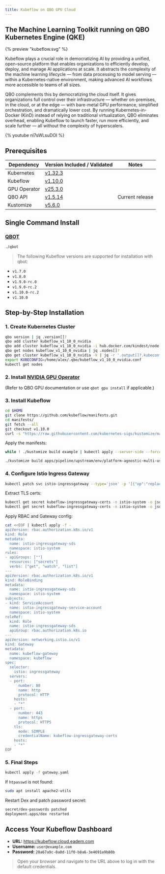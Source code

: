 ```yaml
---
title: Kubeflow on QBO GPU Cloud
---
```


## The Machine Learning Toolkit running on QBO Kubernetes Engine (QKE)

<!-- <img src="/demos/images/kubeflow.svg" width="100"> -->

{% preview "kubeflow.svg" %}


Kubeflow plays a crucial role in democratizing AI by providing a unified, open-source platform that enables organizations to efficiently develop, deploy, and manage AI applications at scale. It abstracts the complexity of the machine learning lifecycle — from data processing to model serving — within a Kubernetes-native environment, making advanced AI workflows more accessible to teams of all sizes.

QBO complements this by democratizing the cloud itself. It gives organizations full control over their infrastructure — whether on-premises, in the cloud, or at the edge — with bare-metal GPU performance, simplified orchestration, and dramatically lower cost. By running Kubernetes-in-Docker (KinD) instead of relying on traditional virtualization, QBO eliminates overhead, enabling Kubeflow to launch faster, run more efficiently, and scale further — all without the complexity of hyperscalers.

{% youtube nl7sWLsuDOI %}</div>

## Prerequisites

| Dependency   | Version Included / Validated                                                 | Notes           |
| ------------ | ---------------------------------------------------------------------------- | --------------- |
| Kubernetes   | [v1.32.3](https://github.com/kubernetes/kubernetes/tree/v1.32.3)             |                 |
| Kubeflow     | [v1.10.0](https://www.kubeflow.org/docs/releases/kubeflow-1.10/)             |                 |
| GPU Operator | [v25.3.0](https://github.com/NVIDIA/gpu-operator/tree/v25.3.0)               |                 |
| QBO API      | [v1.5.14](http://docs.qbo.io/news/2025/05/08/api-1-5-14-released/)           | Current release |
| Kustomize    | [v5.6.0](https://github.com/kubernetes-sigs/kustomize/tree/kustomize/v5.6.0) |                 |

## Single Command Install

### [QBOT](qbot)

```bash
./qbot 
```

> The following Kubeflow versions are supported for installation with qbot:

- `v1.7.0`
- `v1.8.0`
- `v1.9.0-rc.0`
- `v1.9.0-rc.2`
- `v1.10.0-rc.2`
- `v1.10.0`

## Step-by-Step Installation    

### 1. Create Kubernetes Cluster

```bash
qbo version | jq .version[]?
qbo add cluster kubeflow_v1_10_0_nvidia 
qbo add cluster kubeflow_v1_10_0_nvidia -i hub.docker.com/kindest/node:v1.32.3 | jq
qbo get nodes kubeflow_v1_10_0_nvidia | jq .nodes[]?
qbo get cluster kubeflow_v1_10_0_nvidia -k | jq -r '.output[]?.kubeconfig | select( . != null)' > /home/alex/.qbo/kubeflow_v1_10_0_nvidia.conf
export KUBECONFIG=/home/alex/.qbo/kubeflow_v1_10_0_nvidia.conf
kubectl get nodes
```

### 2. Install [NVIDIA GPU Operator](nvidia)

(Refer to QBO GPU documentation or use `qbot gpu install` if applicable.)

### 3. Install Kubeflow

```bash
cd $HOME
git clone https://github.com/kubeflow/manifests.git
cd manifests/
git fetch --all
git checkout v1.10.0
curl -s "https://raw.githubusercontent.com/kubernetes-sigs/kustomize/master/hack/install_kustomize.sh"  | bash
```

Apply the manifests:

```bash
while ! ./kustomize build example | kubectl apply --server-side --force-conflicts -f -; do echo "Retrying to apply resources"; sleep 20; done

./kustomize build apps/pipeline/upstream/env/platform-agnostic-multi-user | kubectl apply -f -
```

### 4. Configure Istio Ingress Gateway

```bash
kubectl patch svc istio-ingressgateway --type='json' -p '[{"op":"replace","path":"/spec/type","value":"LoadBalancer"}]' -n istio-system
```

Extract TLS certs:

```bash
kubectl get secret kubeflow-ingressgateway-certs -n istio-system -o jsonpath="{.data.tls\.crt}" | base64 -d
kubectl get secret kubeflow-ingressgateway-certs -n istio-system -o jsonpath="{.data.tls\.key}" | base64 -d
```

Apply RBAC and Gateway config:

```bash
cat <<EOF | kubectl apply -f -
apiVersion: rbac.authorization.k8s.io/v1
kind: Role
metadata:
  name: istio-ingressgateway-sds
  namespace: istio-system
rules:
- apiGroups: [""]
  resources: ["secrets"]
  verbs: ["get", "watch", "list"]
---
apiVersion: rbac.authorization.k8s.io/v1
kind: RoleBinding
metadata:
  name: istio-ingressgateway-sds
  namespace: istio-system
subjects:
- kind: ServiceAccount
  name: istio-ingressgateway-service-account
  namespace: istio-system
roleRef:
  kind: Role
  name: istio-ingressgateway-sds
  apiGroup: rbac.authorization.k8s.io
---
apiVersion: networking.istio.io/v1
kind: Gateway
metadata:
  name: kubeflow-gateway
  namespace: kubeflow
spec:
  selector:
    istio: ingressgateway
  servers:
  - port:
      number: 80
      name: http
      protocol: HTTP
    hosts:
    - "*"
  - port:
      number: 443
      name: https
      protocol: HTTPS
    tls:
      mode: SIMPLE
      credentialName: kubeflow-ingressgateway-certs
    hosts:
    - "*"
EOF
```

### 5. Final Steps

```bash
kubectl apply -f gateway.yaml
```

If `htpasswd` is not found:

```bash
sudo apt install apache2-utils
```

Restart Dex and patch password secret:

```bash
secret/dex-passwords patched
deployment.apps/dex restarted
```

## Access Your Kubeflow Dashboard

- **URL:** https://kubeflow.cloud.eadem.com  
- **Username:** `user@example.com`  
- **Password:** `20a67a9c-0a0d-11f0-b8a6-3e4691a9b80b`

> Open your browser and navigate to the URL above to log in with the default credentials.